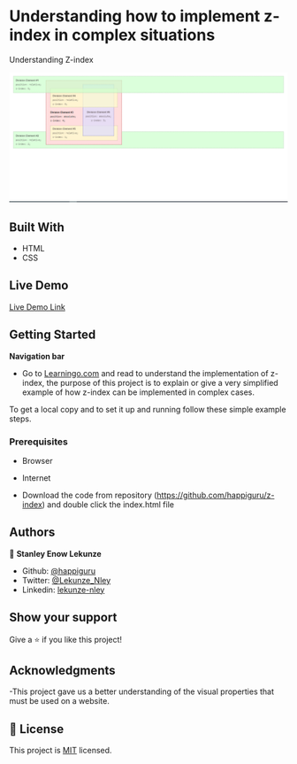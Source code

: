 # Understanding how to implement z-index in complex situations
Understanding Z-index

![screenshot](app_screenshot.png)


## Built With

- HTML
- CSS

## Live Demo

[Live Demo Link](https://rawcdn.githack.com/happiguru/z-index/c147eadb55fa4935cd9c63ef878557e6a7b529c9/index.html)


## Getting Started

**Navigation bar**
- Go to [Learningo.com](https://learningo.club/do-you-understand-your-code/) and read to understand the implementation of z-index, the purpose of this project is to explain or give a very simplified example of how z-index can be implemented in complex cases.

To get a local copy  and to set it up and running follow these simple example steps.

### Prerequisites

- Browser
- Internet

- Download the code from repository (https://github.com/happiguru/z-index) and double click the index.html file


## Authors

👤 **Stanley Enow Lekunze**

- Github: [@happiguru](https://github.com/happiguru)
- Twitter: [@Lekunze_Nley](https://twitter.com/Lekunze_Nley)
- Linkedin: [lekunze-nley](https://www.linkedin.com/in/lekunze-nley/)

## Show your support

Give a ⭐️ if you like this project!

## Acknowledgments
-This project gave us a better understanding of the visual properties that must be used on a website.

## 📝 License

This project is [MIT](LICENSE) licensed.
